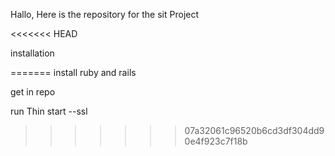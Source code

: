 Hallo, Here is the repository for the sit  Project

<<<<<<< HEAD

installation

=======
install  ruby  and rails 

get in repo

run  Thin start --ssl
>>>>>>> 07a32061c96520b6cd3df304dd90e4f923c7f18b
